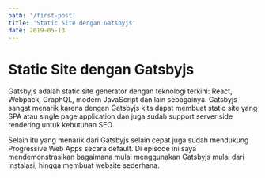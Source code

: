 ```yaml
---
path: '/first-post'
title: 'Static Site dengan Gatsbyjs'
date: 2019-05-13
---
```


# Static Site dengan Gatsbyjs

Gatsbyjs adalah static site generator dengan teknologi terkini: React, Webpack, GraphQL, modern JavaScript dan lain sebagainya. Gatsbyjs sangat menarik karena dengan Gatsbyjs kita dapat membuat static site yang SPA atau single page application dan juga sudah support server side rendering untuk kebutuhan SEO.

Selain itu yang menarik dari Gatsbyjs selain cepat juga sudah mendukung Progressive Web Apps secara default. Di episode ini saya mendemonstrasikan bagaimana mulai menggunakan Gatsbyjs mulai dari instalasi, hingga membuat website sederhana.

